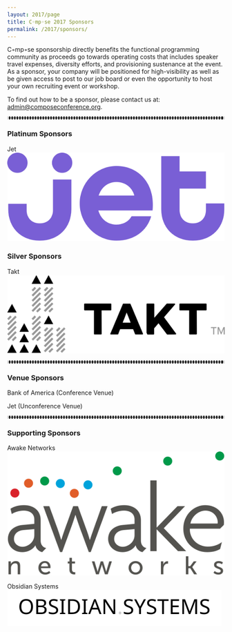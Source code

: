 ```yaml
---
layout: 2017/page
title: C◦mp◦se 2017 Sponsors
permalink: /2017/sponsors/
---
```


C◦mp◦se sponsorship directly benefits the functional programming community as proceeds go towards operating costs that includes speaker travel expenses, diversity efforts, and provisioning sustenance at the event. As a sponsor, your company will be positioned for high-visibility as well as be given access to post to our job board or even the opportunity to host your own recruiting event or workshop.

To find out how to be a sponsor, <!--please take a look at [this page](prospectus) for information. If you would like additional information on sponsorship, --> please contact us at: admin@composeconference.org.

<hr style="color: #ddd; border-color: #ddd; border-style:dotted">

<div class="row">
  <div class="col-lg-12 col-md-12 col-sm-12 col-xs-12">
      <h3>Platinum Sponsors</h3>
  </div>
  <div class="col-lg-6 col-md-6 col-sm-6 col-xs-6">
      <div class="panel panel-default">
          <div class="panel-heading">Jet</div>
          <div class="panel-body centered">
              <a href="https://www.jet.com/">
              <img src="/assets/img/logos/jet.png" class="img-responsive" alt="Jet">
                  <br>
              </a>
          </div>
      </div>
      <p></p>
  </div>
</div>
<!--
<hr style="color: #ddd; border-color: #ddd; border-style:dotted">
  <div class="row">
      <div class="col-lg-12 col-md-12 col-sm-12 col-xs-12">
          <h3>Gold Sponsors</h3>
      </div>
      <div class="col-lg-6 col-md-6 col-sm-6 col-xs-6">
          <div class="panel panel-default">
              <div class="panel-heading"></div>
              <div class="panel-body">
                  <p class="text-center">
                  </p>
              </div>
          </div>
      </div>
      <div class="col-lg-6 col-md-6 col-sm-6 col-xs-6">
          <p></p>
      </div> 
  </div>
<hr style="color: #ddd; border-color: #ddd; border-style:dotted" />
-->

<div class="row">
  <div class="col-lg-12 col-md-12 col-sm-12 col-xs-12">
      <h3>Silver Sponsors</h3>
  </div>
  <div class="col-lg-6 col-md-6 col-sm-6 col-xs-6">
      <div class="panel panel-default">
          <div class="panel-heading">Takt</div>
          <div class="panel-body centered">
              <a href="http://takt.com/">
              <img src="/assets/img/logos/takt-logo-dark.svg" class="img-responsive" alt="Takt">
                  <br>
              </a>
          </div>
      </div>
      <p></p>
  </div>
</div>

<hr style="color: #ddd; border-color: #ddd; border-style:dotted">

<div class="row">
  <div class="col-lg-12 col-md-12 col-sm-12 col-xs-12">
      <h3>Venue Sponsors</h3>
  </div>
  <div class="col-lg-6 col-md-6 col-sm-6 col-xs-6">
      <div class="panel panel-default">
          <div class="panel-heading">Bank of America (Conference Venue)</div>
<!--
          <div class="panel-body centered">
          </div>
-->
      </div>
      <p></p>
  </div>
  <div class="col-lg-6 col-md-6 col-sm-6 col-xs-6">
      <div class="panel panel-default">
          <div class="panel-heading">Jet (Unconference Venue)</div>
<!--
          <div class="panel-body centered">
              <a href="https://www.jet.com/">
              <img src="/assets/img/logos/jet.png" class="img-responsive" alt="Jet">
                  <br>
              </a>
          </div>
-->
      </div>
      <p></p>
  </div>
</div>

<hr style="color: #ddd; border-color: #ddd; border-style:dotted">

<div class="row">
  <div class="col-lg-12 col-md-12 col-sm-12 col-xs-12">
      <h3>Supporting Sponsors</h3>
  </div>
  <div class="col-lg-6 col-md-6 col-sm-6 col-xs-6">
      <div class="panel panel-default">
          <div class="panel-heading">Awake Networks</div>
          <div class="panel-body centered">
              <a href="http://www.awakenetworks.com/">
              <img src="/assets/img/logos/awake-logo.svg" class="img-responsive" alt="Awake Networks">
                  <br>
              </a>
          </div>
      </div>
      <p></p>
  </div>
  <div class="col-lg-6 col-md-6 col-sm-6 col-xs-6">
      <div class="panel panel-default">
          <div class="panel-heading">Obsidian Systems</div>
          <div class="panel-body centered">
              <a href="http://obsidian.systems/"><img src="/assets/img/logos/ObsidianSystemsLogo.svg" class="img-responsive"></a>
          </div>
      </div>
      <p></p>
  </div>
</div>
